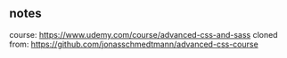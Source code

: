 ## notes

course: https://www.udemy.com/course/advanced-css-and-sass
cloned from: https://github.com/jonasschmedtmann/advanced-css-course
